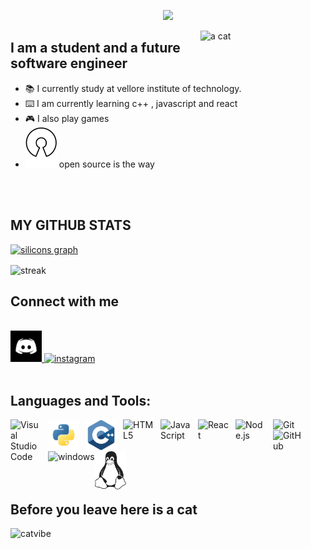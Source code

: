 <p align="center">
<img src="https://readme-typing-svg-silicon.herokuapp.com?duration=3000&color=BF00FF&multiline=true&width=600&height=60&lines=HI+there+myself+ABHIJEET+A+S+aka+SILICON-HAWK+;Good+to+see+you+Hope+you+will+like+my+repository">
</p>
<img align="right" alt="a cat" src="https://c.tenor.com/5MVLghCyBp0AAAAd/hola-cat.gif" width ="200px" />


## I am a student and a future software engineer 
- :books: I currently study at vellore institute of technology.
- :keyboard: I am currently learning c++ , javascript and react
- 🎮 I also play games 
- <img src = "https://github.com/SILICON-HAWK/SILICON-HAWK/blob/main/imageSource/openSourceInitiative/opensourceinitiative-darkmode.png" width="50" height =""> open source is the way

</br>
</br>

## MY GITHUB STATS

[![silicons graph](https://activity-graph.herokuapp.com/graph?username=SILICON-HAWK&theme=dracula&area=true)](https://github.com/ashutosh00710/github-readme-activity-graph)

<img align="center" alt="streak" src="https://github-readme-streak-stats.herokuapp.com/?user=SILICON-HAWK&theme=dark">

</br>

## Connect with me

<a href="https://github.com/SILICON-HAWK">
<!-- <img alt="gmail" src="https://github.com/SILICON-HAWK/SILICON-HAWK/blob/main/imageSource/gamil/gmail-icon-logo-black-and-white.png" width="60" height="">
<b> abhijeet8120@gmail.com </b>
</a> -->
</br> 

<a href="https://discordapp.com/users/597474801992335400">
<img alt="discord" src="https://github.com/SILICON-HAWK/SILICON-HAWK/blob/main/imageSource/discord/discord%20darkmode%20icon.jpg" width="50" height="">
</a>

<!-- <a target="_blank" href="https://www.linkedin.com/in/abhijeet-a-s-0b2218221/">
<img alt="linkedIn" src="https://github.com/SILICON-HAWK/SILICON-HAWK/blob/main/imageSource/linkedin/linked%20in%20white.png" width="50" height="">
</a> -->

<a href="https://www.instagram.com/silicon__hawk/">
<img alt="instagram" src="https://i.pinimg.com/originals/e3/8f/af/e38fafda2ddb4d5ba66b96a0398b9b5f.png" width="60" height="">
</a>

</br>
</br>

<div>

## Languages and Tools:

<img align="left" alt="Visual Studio Code" width="50px" src="https://cdn.jsdelivr.net/gh/devicons/devicon/icons/vscode/vscode-original.svg" style="padding-right:10px;" />

<img align="left" alt="python" width="50px" src="https://raw.githubusercontent.com/github/explore/80688e429a7d4ef2fca1e82350fe8e3517d3494d/topics/python/python.png" style="padding-right:10px;" />

<img align="left" alt="cpp" width="50px" src="https://raw.githubusercontent.com/github/explore/180320cffc25f4ed1bbdfd33d4db3a66eeeeb358/topics/cpp/cpp.png" style="padding-right:10px;" />

<img align="left" alt="HTML5" width="50px" src="https://cdn.jsdelivr.net/gh/devicons/devicon/icons/html5/html5-original.svg" style="padding-right:10px;" />

<img align="left" alt="JavaScript" width="50px" src="https://cdn.jsdelivr.net/gh/devicons/devicon/icons/javascript/javascript-original.svg" style="padding-right:10px;" />

<img align="left" alt="React" width="50px" src="https://cdn.jsdelivr.net/gh/devicons/devicon/icons/react/react-original.svg" style="padding-right:10px;" />

<img align="left" alt="Node.js" width="50px" src="https://cdn.jsdelivr.net/gh/devicons/devicon/icons/nodejs/nodejs-original.svg" style="padding-right:10px;" />

<img align="left" alt="Git" width="50px" src="https://cdn.jsdelivr.net/gh/devicons/devicon/icons/git/git-original.svg" style="padding-right:10px;" />

<img align="left" alt="GitHub" width="50px" src="https://user-images.githubusercontent.com/3369400/139447912-e0f43f33-6d9f-45f8-be46-2df5bbc91289.png" style="padding-right:10px;" />

<img align="left" alt="windows" height="50px" src="https://upload.wikimedia.org/wikipedia/commons/0/05/Windows_10_Logo.svg">
  
<img align="left" alt="linux" width="50px" src="https://raw.githubusercontent.com/SILICON-HAWK/SILICON-HAWK/main/imageSource/linux%20logo.png" style="padding-right:10px;" />

</div>

<br>
<br>

<div align="left">
<br>
<br>
<br>
<br>

## Before you leave here is a cat
<img alt="catvibe" src="https://c.tenor.com/w_5Q79dNCh8AAAAi/cat-vibe.gif" width ="100px" />

</div>
